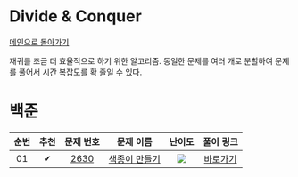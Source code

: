 # Divide & Conquer

[메인으로 돌아가기](../../README.md)

재귀를 조금 더 효율적으로 하기 위한 알고리즘. 동일한 문제를 여러 개로 분할하여 문제를 풀어서 시간 복잡도를 확 줄일 수 있다.

# 백준

<!-- |  01  |  ✔   |  <a href="https://www.acmicpc.net/problem/1026" target="_black">1026</a>  |    <a href="https://www.acmicpc.net/problem/1026" target="_black">보물</a>     | <img src="https://static.solved.ac/tier_small/7.svg" />  | [바로가기](https://github.com/stae1102/code-solving/tree/main/Workbook/Greedy/solution/1026)  | -->

| 순번 | 추천 |                                문제 번호                                |                                    문제 이름                                     |                         난이도                          |                                                  풀이 링크                                                   |
| :--: | :--: | :---------------------------------------------------------------------: | :------------------------------------------------------------------------------: | :-----------------------------------------------------: | :----------------------------------------------------------------------------------------------------------: |
|  01  |  ✔   | <a href="https://www.acmicpc.net/problem/2630" target="_black">2630</a> | <a href="https://www.acmicpc.net/problem/2630" target="_black">색종이 만들기</a> | <img src="https://static.solved.ac/tier_small/9.svg" /> | [바로가기](https://github.com/stae1102/code-solving/tree/main/Workbook/Divide%20%26%20Conquer/solution/2630) |

